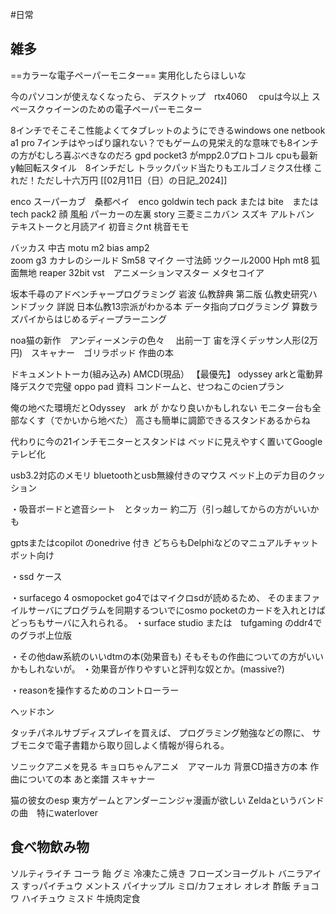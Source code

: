 #日常




## 雑多

==カラーな電子ペーパーモニター==
実用化したらほしいな

今のパソコンが使えなくなったら、
デスクトップ　rtx4060 　cpuは今以上
スペースクゥイーンのための電子ペーパーモニター

8インチでそこそこ性能よくてタブレットのようにできるwindows
one netbook a1 pro 7インチはやっぱり譲れない？でもゲームの見栄え的な意味でも8インチの方がむしろ喜ぶべきなのだろ
gpd pocket3 がmpp2.0プロトコル
cpuも最新　y軸回転スタイル　8インチだし
トラックパッド当たりもエルゴノミクス仕様
これだ！ただし十六万円
[[02月11日（日）の日記_2024]]

enco スーパーカブ　桑都ペイ　enco
goldwin tech pack または bite　またはtech pack2
顔 風船  パーカーの左裏  story  三菱ミニカバン スズキ アルトバン　テキストークと月読アイ      初音ミクnt  桃音モモ   

バッカス   中古  motu m2  bias amp2  
zoom g3      カナレのシールド
Sm58 マイク 一寸法師 ツクール2000 Hph mt8  狐面無地 reaper  32bit vst　アニメーションマスター メタセコイア

坂本千尋のアドベンチャープログラミング
岩波 仏教辞典 第二版
仏教史研究ハンドブック
詳説 日本仏教13宗派がわかる本
データ指向プログラミング
算数ラズパイからはじめるディープラーニング

noa猫の新作　アンディーメンテの色々　
		出前一丁
宙を浮くデッサン人形(2万円)　スキャナー　ゴリラポッド
作曲の本　

ドキュメントトーカ(組み込み)
AMCD(現品）
【最優先】
odyssey arkと電動昇降デスクで完璧
oppo pad 資料
コンドームと、せつねこのcienプラン

俺の地べた環境だとOdyssey　ark が
かなり良いかもしれない
モニター台も全部なくす（でかいから地べた）
高さも簡単に調節できるスタンドあるからね

代わりに今の21インチモニターとスタンドは
ベッドに見えやすく置いてGoogleテレビ化



usb3.2対応のメモリ
bluetoothとusb無線付きのマウス
ベッド上のデカ目のクッション

・吸音ボードと遮音シート　とタッカー
約二万（引っ越してからの方がいいかも

gptsまたはcopilot のonedrive 付き
どちらもDelphiなどのマニュアルチャットボット向け

・ssd ケース

・surfacego 4 osmopocket 
go4ではマイクロsdが読めるため、
そのままファイルサーバにプログラムを同期するついでにosmo pocketのカードを入れとけばどっちもサーバに入れられる。
・surface studio または　tufgaming のddr4でのグラボ上位版

・その他daw系統のいいdtmの本(効果音も)
そもそもの作曲についての方がいいかもしれないが。
・効果音が作りやすいと評判な奴とか。(massive?)

・reasonを操作するためのコントローラー


ヘッドホン

タッチパネルサブディスプレイを買えば、
プログラミング勉強などの際に、
サブモニタで電子書籍から取り回しよく情報が得られる。

ソニックアニメを見る
キョロちゃんアニメ　アマールカ
背景CD描き方の本
作曲についての本
あと楽譜
スキャナー


猫の彼女のesp 東方ゲームとアンダーニンジャ漫画が欲しい
Zeldaというバンドの曲　特にwaterlover 

## 食べ物飲み物
ソルティライチ
コーラ
飴
グミ
冷凍たこ焼き
フローズンヨーグルト
バニラアイス
すっパイチュウ
メントス
パイナップル
ミロ/カフェオレ
オレオ
酢飯
チョコワ
ハイチュウ
ミスド
牛焼肉定食
